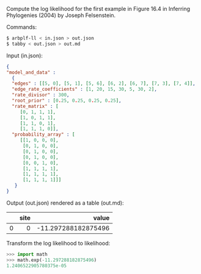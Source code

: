 Compute the log likelihood for the first example in Figure 16.4 in
Inferring Phylogenies (2004) by Joseph Felsenstein.

Commands:
```bash
$ arbplf-ll < in.json > out.json
$ tabby < out.json > out.md
```

Input (in.json):
```json
{
"model_and_data" :
  {
  "edges" : [[5, 0], [5, 1], [5, 6], [6, 2], [6, 7], [7, 3], [7, 4]],
  "edge_rate_coefficients" : [1, 20, 15, 30, 5, 30, 2],
  "rate_divisor" : 300,
  "root_prior" : [0.25, 0.25, 0.25, 0.25],
  "rate_matrix" : [
	 [0, 1, 1, 1],
	 [1, 0, 1, 1],
	 [1, 1, 0, 1],
	 [1, 1, 1, 0]],
  "probability_array" : [
	 [[1, 0, 0, 0],
	  [0, 1, 0, 0],
	  [0, 1, 0, 0],
	  [0, 1, 0, 0],
	  [0, 0, 1, 0],
	  [1, 1, 1, 1],
	  [1, 1, 1, 1],
	  [1, 1, 1, 1]]]
   }
}
```

Output (out.json) rendered as a table (out.md):

|    |   site |               value |
|---:|-------:|--------------------:|
|  0 |      0 | -11.297288182875496 |

Transform the log likelihood to likelihood:
```python
>>> import math
>>> math.exp(-11.297288182875496)
1.2406522905780375e-05
```
